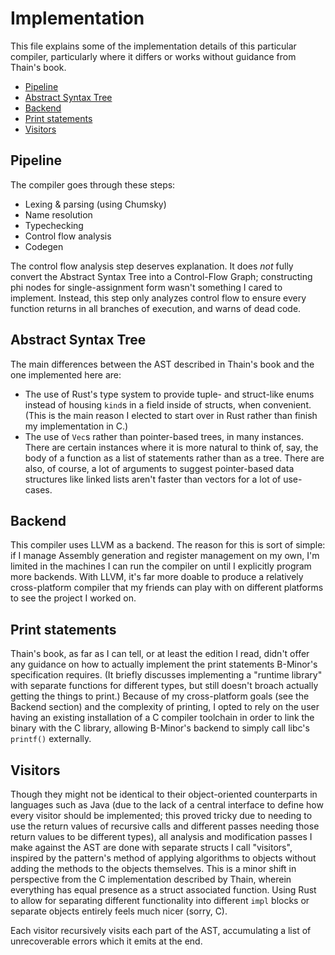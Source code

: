 # Implementation

This file explains some of the implementation details of this particular compiler,
particularly where it differs or works without guidance from Thain's book.

- [Pipeline](#pipeline)
- [Abstract Syntax Tree](#abstract-syntax-tree)
- [Backend](#backend)
- [Print statements](#print-statements)
- [Visitors](#visitors)

## Pipeline

The compiler goes through these steps:

- Lexing & parsing (using Chumsky)
- Name resolution
- Typechecking
- Control flow analysis
- Codegen

The control flow analysis step deserves explanation. It does _not_ fully convert
the Abstract Syntax Tree into a Control-Flow Graph; constructing phi nodes for
single-assignment form wasn't something I cared to implement. Instead, this step
only analyzes control flow to ensure every function returns in all branches of
execution, and warns of dead code.

## Abstract Syntax Tree

The main differences between the AST described in Thain's book and the one implemented
here are:
- The use of Rust's type system to provide tuple- and struct-like enums instead
  of housing `kind`s in a field inside of structs, when convenient. (This is the
  main reason I elected to start over in Rust rather than finish my implementation
  in C.)
- The use of `Vec`s rather than pointer-based trees, in many instances. There are
  certain instances where it is more natural to think of, say, the body of a function
  as a list of statements rather than as a tree. There are also, of course, a lot
  of arguments to suggest pointer-based data structures like linked lists aren't
  faster than vectors for a lot of use-cases.

## Backend

This compiler uses LLVM as a backend. The reason for this is sort of simple: if I
manage Assembly generation and register management on my own, I'm limited in the
machines I can run the compiler on until I explicitly program more backends. With
LLVM, it's far more doable to produce a relatively cross-platform compiler that
my friends can play with on different platforms to see the project I worked on.

## Print statements

Thain's book, as far as I can tell, or at least the edition I read, didn't offer
any guidance on how to actually implement the print statements B-Minor's specification
requires. (It briefly discusses implementing a "runtime library" with separate functions
for different types, but still doesn't broach actually getting the things to print.)
Because of my cross-platform goals (see the Backend section) and the complexity of printing,
I opted to rely on the user having an existing installation of a C compiler toolchain in
order to link the binary with the C library, allowing B-Minor's backend to simply call libc's
`printf()` externally.

## Visitors

Though they might not be identical to their object-oriented counterparts in languages
such as Java (due to the lack of a central interface to define how every visitor
should be implemented; this proved tricky due to needing to use the return values of
recursive calls and different passes needing those return values to be different types),
all analysis and modification passes I make against the AST are done
with separate structs I call "visitors", inspired by the pattern's method of
applying algorithms to objects without adding the methods to the objects themselves.
This is a minor shift in perspective from the C implementation described by Thain,
wherein everything has equal presence as a struct associated function. Using Rust
to allow for separating different functionality into different `impl` blocks or
separate objects entirely feels much nicer (sorry, C).

Each visitor recursively visits each part of the AST, accumulating a list of
unrecoverable errors which it emits at the end.
